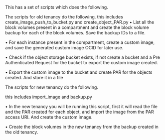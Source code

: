 This has a set of scripts which does the following.

The scripts for old tenancy do the following.
this includes create_image_push_to_bucket.py and create_object_PAR.py 
•	 List all the block volumes present in a compartment and create the block volume backup for each of the block volumes. Save the backup IDs to a file.

•	For each instance present in the compartment, create a custom image, and save the generated custom image OCID for later use.

•	Check if the object storage bucket exists, if not create a bucket and a Pre Authenticated Request for the bucket to export the custom image created.

•	Export the custom image to the bucket and create PAR for the objects created. And store it in a file

The scripts for new tenancy do the following.

this includes import_image and backup.py

•	In the new tenancy you will be running this script, first it will read the file and the PAR created for each object, and import the image from the PAR access URI. And create the custom image.

•	Create the block volumes in the new tenancy from the backup created  in the old tenancy.

